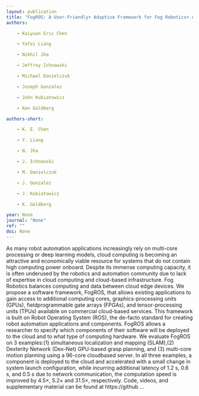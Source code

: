 ```yaml
---
layout: publication
title: "FogROS: A User-Friendly+ Adaptive Framework for Fog Robotics+ Automation"
authors:

    - Kaiyuan Eric Chen

    - Yafei Liang

    - Nikhil Jha

    - Jeffrey Ichnowski

    - Michael Danielczuk

    - Joseph Gonzalez

    - John Kubiatowicz

    - Ken Goldberg

authors-short:

    - K. E. Chen

    - Y. Liang

    - N. Jha

    - J. Ichnowski

    - M. Danielczuk

    - J. Gonzalez

    - J. Kubiatowicz

    - K. Goldberg

year: None
journal: "None"
ref: ""
doi: None
---
```


As many robot automation applications increasingly rely on multi-core processing or deep learning models, cloud computing is becoming an attractive and economically viable resource for systems that do not contain high computing power onboard. Despite its immense computing capacity, it is often underused by the robotics and automation community due to lack of expertise in cloud computing and cloud-based infrastructure. Fog Robotics balances computing and data between cloud edge devices. We propose a software framework, FogROS, that allows existing applications to gain access to additional computing cores, graphics-processing units (GPUs), fieldprogrammable gate arrays (FPGAs), and tensor-processing units (TPUs) available on commercial cloud-based services. This framework is built on Robot Operating System (ROS), the de-facto standard for creating robot automation applications and components. FogROS allows a researcher to specify which components of their software will be deployed to the cloud and to what type of computing hardware. We evaluate FogROS on 3 examples:(1) simultaneous localization and mapping (SLAM),(2) Dexterity Network (Dex-Net) GPU-based grasp planning, and (3) multi-core motion planning using a 96-core cloudbased server. In all three examples, a component is deployed to the cloud and accelerated with a small change in system launch configuration, while incurring additional latency of 1.2 s, 0.6 s, and 0.5 s due to network communication, the computation speed is improved by 4.5×, 5.2× and 31.5×, respectively. Code, videos, and supplementary material can be found at https://github …
    